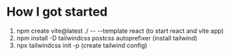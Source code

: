 # How I got started
1. npm create vite@latest ./ -- --template react (to start react and vite app)
2. npm install -D tailwindcss postcss autoprefixer (install tailwind)
3. npx tailwindcss init -p (create tailwind config)
